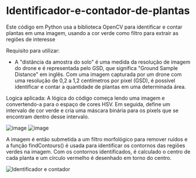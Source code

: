 # Identificador-e-contador-de-plantas
Este código em Python usa a biblioteca OpenCV para identificar e contar plantas em uma imagem, usando a cor verde como filtro para extrair as regiões de interesse

Requisito para utilizar:
- A "distância da amostra do solo" é uma medida da resolução de imagem do drone e é representada pelo GSD, que significa "Ground Sample Distance" em inglês. Com uma imagem capturada por um drone com uma resolução de 0,2 a 1,2 centímetros por pixel (GSD), é possível identificar e contar a quantidade de plantas em uma determinada área.

Logica aplicada:
A lógica do código começa lendo uma imagem e convertendo-a para o espaço de cores HSV. Em seguida, define um intervalo de cor verde e cria uma máscara binária para os pixels que se encontram dentro desse intervalo.

![image](https://user-images.githubusercontent.com/75463070/230779927-57b00c9a-ae58-43b3-8ba0-beae9a4eb2de.png)
![image](https://user-images.githubusercontent.com/75463070/230779940-9701a988-987e-4885-a933-58f2534e2ac3.png)

A imagem é então submetida a um filtro morfológico para remover ruídos e a função findContours() é usada para identificar os contornos das regiões verdes na imagem. Com os contornos identificados, é calculado o centro de cada planta e um círculo vermelho é desenhado em torno do centro.

![Identificador e contador](https://user-images.githubusercontent.com/75463070/230780012-0c32eb73-2528-4812-a70e-0e36828ee0ea.png)



